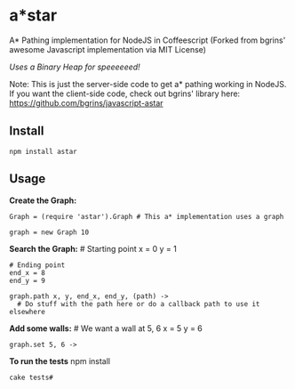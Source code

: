 # a*star

A* Pathing implementation for NodeJS in Coffeescript
(Forked from bgrins' awesome Javascript implementation via MIT License)

_Uses a Binary Heap for speeeeeed!_

Note: This is just the server-side code to get a* pathing working in NodeJS. If you want the client-side code, check out bgrins' library here: https://github.com/bgrins/javascript-astar

## Install
```npm install astar```

## Usage
**Create the Graph:**
    
    Graph = (require 'astar').Graph # This a* implementation uses a graph

    graph = new Graph 10


**Search the Graph:**
    # Starting point
    x = 0
    y = 1

    # Ending point
    end_x = 8
    end_y = 9

    graph.path x, y, end_x, end_y, (path) ->
      # Do stuff with the path here or do a callback path to use it elsewhere


**Add some walls:**
    # We want a wall at 5, 6
    x = 5
    y = 6

    graph.set 5, 6 ->
  
**To run the tests**
    npm install
    
    cake tests#